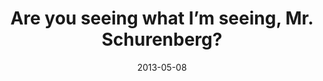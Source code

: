 ---
layout: post
title:  "Are you seeing what I’m seeing, Mr. Schurenberg?"
date:   2013-05-08
image:  placeholder.png
categories: ""
---